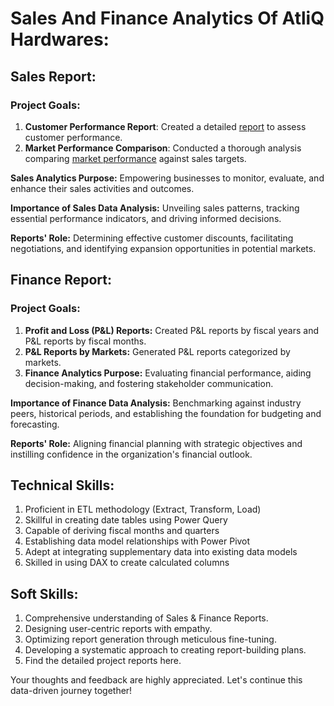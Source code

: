 # Sales And Finance Analytics Of AtliQ Hardwares:
## Sales Report:

### Project Goals:

 1.  **Customer Performance Report**: Created a detailed [report](https://1drv.ms/b/s!AqY5OmSWfbnEtnV5OsRLVCV5Qdvl?e=gSTqZs) to assess customer performance.
 2.  **Market Performance Comparison**: Conducted a thorough analysis comparing [market performance](https://1drv.ms/b/s!AqY5OmSWfbnEtmivaB_mCs-pZ-0F?e=eVQW3l) against sales targets.

**Sales Analytics Purpose:** Empowering businesses to monitor, evaluate, and enhance their sales activities and outcomes.

**Importance of Sales Data Analysis:** Unveiling sales patterns, tracking essential performance indicators, and driving informed decisions.

**Reports' Role:** Determining effective customer discounts, facilitating negotiations, and identifying expansion opportunities in potential markets.

## Finance Report:

### Project Goals:

1. **Profit and Loss (P&L) Reports:** Created P&L reports by fiscal years and P&L reports by fiscal months.
2. **P&L Reports by Markets:** Generated P&L reports categorized by markets.
3. **Finance Analytics Purpose:** Evaluating financial performance, aiding decision-making, and fostering stakeholder communication.

**Importance of Finance Data Analysis:** Benchmarking against industry peers, historical periods, and establishing the foundation for budgeting and forecasting.

**Reports' Role:** Aligning financial planning with strategic objectives and instilling confidence in the organization's financial outlook.

## Technical Skills:

1. Proficient in ETL methodology (Extract, Transform, Load)
2. Skillful in creating date tables using Power Query
3. Capable of deriving fiscal months and quarters
4. Establishing data model relationships with Power Pivot
5. Adept at integrating supplementary data into existing data models
6. Skilled in using DAX to create calculated columns

## Soft Skills:
1. Comprehensive understanding of Sales & Finance Reports.
2. Designing user-centric reports with empathy.
3. Optimizing report generation through meticulous fine-tuning.
4. Developing a systematic approach to creating report-building plans.
5. Find the detailed project reports here.

Your thoughts and feedback are highly appreciated. Let's continue this data-driven journey together!
